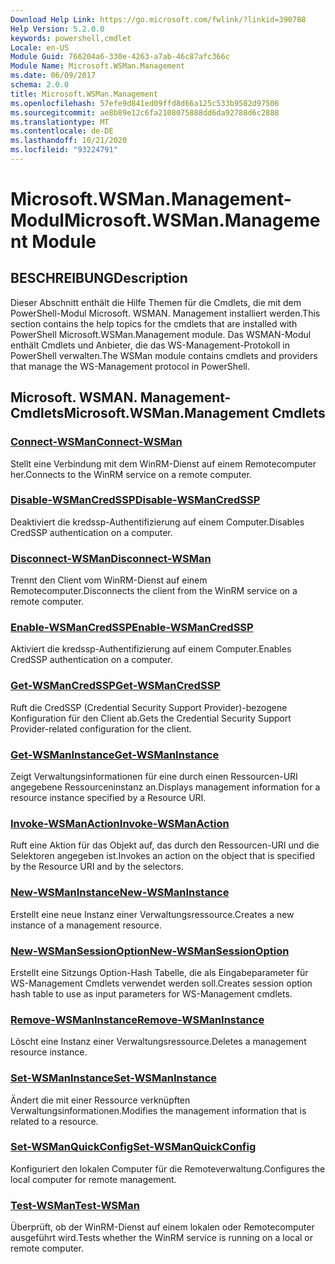 ```yaml
---
Download Help Link: https://go.microsoft.com/fwlink/?linkid=390788
Help Version: 5.2.0.0
keywords: powershell,cmdlet
Locale: en-US
Module Guid: 766204a6-330e-4263-a7ab-46c87afc366c
Module Name: Microsoft.WSMan.Management
ms.date: 06/09/2017
schema: 2.0.0
title: Microsoft.WSMan.Management
ms.openlocfilehash: 57efe9d841ed09ffd8d66a125c533b9582d97506
ms.sourcegitcommit: ae8b89e12c6fa2108075888dd6da92788d6c2888
ms.translationtype: MT
ms.contentlocale: de-DE
ms.lasthandoff: 10/21/2020
ms.locfileid: "93224791"
---
```

# <span data-ttu-id="34f66-103">Microsoft.WSMan.Management-Modul</span><span class="sxs-lookup"><span data-stu-id="34f66-103">Microsoft.WSMan.Management Module</span></span>

## <span data-ttu-id="34f66-104">BESCHREIBUNG</span><span class="sxs-lookup"><span data-stu-id="34f66-104">Description</span></span>

<span data-ttu-id="34f66-105">Dieser Abschnitt enthält die Hilfe Themen für die Cmdlets, die mit dem PowerShell-Modul Microsoft. WSMAN. Management installiert werden.</span><span class="sxs-lookup"><span data-stu-id="34f66-105">This section contains the help topics for the cmdlets that are installed with PowerShell Microsoft.WSMan.Management module.</span></span> <span data-ttu-id="34f66-106">Das WSMAN-Modul enthält Cmdlets und Anbieter, die das WS-Management-Protokoll in PowerShell verwalten.</span><span class="sxs-lookup"><span data-stu-id="34f66-106">The WSMan module contains cmdlets and providers that manage the WS-Management protocol in PowerShell.</span></span>

## <span data-ttu-id="34f66-107">Microsoft. WSMAN. Management-Cmdlets</span><span class="sxs-lookup"><span data-stu-id="34f66-107">Microsoft.WSMan.Management Cmdlets</span></span>

### [<span data-ttu-id="34f66-108">Connect-WSMan</span><span class="sxs-lookup"><span data-stu-id="34f66-108">Connect-WSMan</span></span>](Connect-WSMan.md)
<span data-ttu-id="34f66-109">Stellt eine Verbindung mit dem WinRM-Dienst auf einem Remotecomputer her.</span><span class="sxs-lookup"><span data-stu-id="34f66-109">Connects to the WinRM service on a remote computer.</span></span>

### [<span data-ttu-id="34f66-110">Disable-WSManCredSSP</span><span class="sxs-lookup"><span data-stu-id="34f66-110">Disable-WSManCredSSP</span></span>](Disable-WSManCredSSP.md)
<span data-ttu-id="34f66-111">Deaktiviert die kredssp-Authentifizierung auf einem Computer.</span><span class="sxs-lookup"><span data-stu-id="34f66-111">Disables CredSSP authentication on a computer.</span></span>

### [<span data-ttu-id="34f66-112">Disconnect-WSMan</span><span class="sxs-lookup"><span data-stu-id="34f66-112">Disconnect-WSMan</span></span>](Disconnect-WSMan.md)
<span data-ttu-id="34f66-113">Trennt den Client vom WinRM-Dienst auf einem Remotecomputer.</span><span class="sxs-lookup"><span data-stu-id="34f66-113">Disconnects the client from the WinRM service on a remote computer.</span></span>

### [<span data-ttu-id="34f66-114">Enable-WSManCredSSP</span><span class="sxs-lookup"><span data-stu-id="34f66-114">Enable-WSManCredSSP</span></span>](Enable-WSManCredSSP.md)
<span data-ttu-id="34f66-115">Aktiviert die kredssp-Authentifizierung auf einem Computer.</span><span class="sxs-lookup"><span data-stu-id="34f66-115">Enables CredSSP authentication on a computer.</span></span>

### [<span data-ttu-id="34f66-116">Get-WSManCredSSP</span><span class="sxs-lookup"><span data-stu-id="34f66-116">Get-WSManCredSSP</span></span>](Get-WSManCredSSP.md)
<span data-ttu-id="34f66-117">Ruft die CredSSP (Credential Security Support Provider)-bezogene Konfiguration für den Client ab.</span><span class="sxs-lookup"><span data-stu-id="34f66-117">Gets the Credential Security Support Provider-related configuration for the client.</span></span>

### [<span data-ttu-id="34f66-118">Get-WSManInstance</span><span class="sxs-lookup"><span data-stu-id="34f66-118">Get-WSManInstance</span></span>](Get-WSManInstance.md)
<span data-ttu-id="34f66-119">Zeigt Verwaltungsinformationen für eine durch einen Ressourcen-URI angegebene Ressourceninstanz an.</span><span class="sxs-lookup"><span data-stu-id="34f66-119">Displays management information for a resource instance specified by a Resource URI.</span></span>

### [<span data-ttu-id="34f66-120">Invoke-WSManAction</span><span class="sxs-lookup"><span data-stu-id="34f66-120">Invoke-WSManAction</span></span>](Invoke-WSManAction.md)
<span data-ttu-id="34f66-121">Ruft eine Aktion für das Objekt auf, das durch den Ressourcen-URI und die Selektoren angegeben ist.</span><span class="sxs-lookup"><span data-stu-id="34f66-121">Invokes an action on the object that is specified by the Resource URI and by the selectors.</span></span>

### [<span data-ttu-id="34f66-122">New-WSManInstance</span><span class="sxs-lookup"><span data-stu-id="34f66-122">New-WSManInstance</span></span>](New-WSManInstance.md)
<span data-ttu-id="34f66-123">Erstellt eine neue Instanz einer Verwaltungsressource.</span><span class="sxs-lookup"><span data-stu-id="34f66-123">Creates a new instance of a management resource.</span></span>

### [<span data-ttu-id="34f66-124">New-WSManSessionOption</span><span class="sxs-lookup"><span data-stu-id="34f66-124">New-WSManSessionOption</span></span>](New-WSManSessionOption.md)
<span data-ttu-id="34f66-125">Erstellt eine Sitzungs Option-Hash Tabelle, die als Eingabeparameter für WS-Management Cmdlets verwendet werden soll.</span><span class="sxs-lookup"><span data-stu-id="34f66-125">Creates session option hash table to use as input parameters for WS-Management cmdlets.</span></span>

### [<span data-ttu-id="34f66-126">Remove-WSManInstance</span><span class="sxs-lookup"><span data-stu-id="34f66-126">Remove-WSManInstance</span></span>](Remove-WSManInstance.md)
<span data-ttu-id="34f66-127">Löscht eine Instanz einer Verwaltungsressource.</span><span class="sxs-lookup"><span data-stu-id="34f66-127">Deletes a management resource instance.</span></span>

### [<span data-ttu-id="34f66-128">Set-WSManInstance</span><span class="sxs-lookup"><span data-stu-id="34f66-128">Set-WSManInstance</span></span>](Set-WSManInstance.md)
<span data-ttu-id="34f66-129">Ändert die mit einer Ressource verknüpften Verwaltungsinformationen.</span><span class="sxs-lookup"><span data-stu-id="34f66-129">Modifies the management information that is related to a resource.</span></span>

### [<span data-ttu-id="34f66-130">Set-WSManQuickConfig</span><span class="sxs-lookup"><span data-stu-id="34f66-130">Set-WSManQuickConfig</span></span>](Set-WSManQuickConfig.md)
<span data-ttu-id="34f66-131">Konfiguriert den lokalen Computer für die Remoteverwaltung.</span><span class="sxs-lookup"><span data-stu-id="34f66-131">Configures the local computer for remote management.</span></span>

### [<span data-ttu-id="34f66-132">Test-WSMan</span><span class="sxs-lookup"><span data-stu-id="34f66-132">Test-WSMan</span></span>](Test-WSMan.md)
<span data-ttu-id="34f66-133">Überprüft, ob der WinRM-Dienst auf einem lokalen oder Remotecomputer ausgeführt wird.</span><span class="sxs-lookup"><span data-stu-id="34f66-133">Tests whether the WinRM service is running on a local or remote computer.</span></span>
